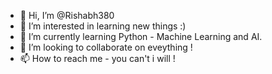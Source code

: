 - 👋 Hi, I’m @Rishabh380
- 👀 I’m interested in learning new things :)
- 🌱 I’m currently learning Python - Machine Learning and AI.
- 💞️ I’m looking to collaborate on eveything !
- 📫 How to reach me - you can't i will !

<!---
Rishabh380/Rishabh380 is a ✨ special ✨ repository because its `README.md` (this file) appears on your GitHub profile.
You can click the Preview link to take a look at your changes.
--->
